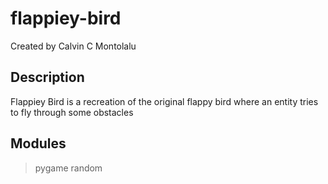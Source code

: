 # flappiey-bird
Created by Calvin C Montolalu

## Description
Flappiey Bird is a recreation of the original flappy bird where an entity tries to fly through some obstacles 

## Modules
> pygame
> random
